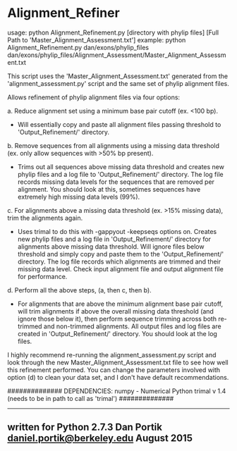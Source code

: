 # Alignment_Refiner

usage: python Alignment_Refinement.py [directory with phylip files] [Full Path to 'Master_Alignment_Assessment.txt']
example: python Alignment_Refinement.py dan/exons/phylip_files dan/exons/phylip_files/Alignment_Assessment/Master_Alignment_Assessment.txt


This script uses the 'Master_Alignment_Assessment.txt' generated from the 'alignment_assessment.py' script
and the same set of phylip alignment files.

Allows refinement of phylip alignment files via four options:

a. Reduce alignment set using a minimum base pair cutoff (ex. <100 bp).
- Will essentially copy and paste all alignment files passing threshold to 'Output_Refinement/' directory.

b. Remove sequences from all alignments using a missing data threshold (ex. only allow sequences with >50% bp present).
- Trims out all sequences above missing data threshold and creates new phylip files and 
   a log file to 'Output_Refinement/' directory. The log file records missing data levels for 
   the sequences that are removed per alignment. You should look at this, sometimes sequences
   have extremely high missing data levels (99%). 

c. For alignments above a missing data threshold (ex. >15% missing data), trim the alignments again.
- Uses trimal to do this with -gappyout -keepseqs options on. Creates new phylip files and
	a log file in 'Output_Refinement/' directory for alignments above missing data threshold. 
	Will ignore files below threshold and simply copy and paste them to the 'Output_Refinement/' directory.
	The log file records which alignments are trimmed and their missing data level. Check
	input alignment file and output alignment file for performance.

d. Perform all the above steps, (a, then c, then b).
- For alignments that are above the minimum alignment base pair cutoff, will trim alignments if above the
	overall missing data threshold (and ignore those below it), then perform sequence
	trimming across both re-trimmed and non-trimmed alignments. All output files and log files
	are created in 'Output_Refinement/' directory. You should look at the log files. 
	
I highly recommend re-running the alignment_assessment.py script and look through the new
Master_Alignment_Assessment.txt file to see how well this refinement performed. You can change the parameters
involved with option (d) to clean your data set, and I don't have default recommendations. 


##############
DEPENDENCIES:
numpy - Numerical Python
trimal v 1.4 (needs to be in path to call as 'trimal')
##############

------------------------
written for Python 2.7.3
Dan Portik
daniel.portik@berkeley.edu
August 2015
------------------------
